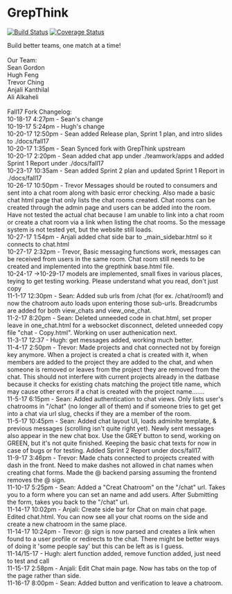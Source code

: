 GrepThink
========

[![Build Status](https://travis-ci.org/grepthink/grepthink.svg?branch=master)](https://travis-ci.org/grepthink/grepthink)
[![Coverage Status](https://coveralls.io/repos/github/grepthink/grepthink/badge.svg?branch=production)](https://coveralls.io/github/grepthink/grepthink?branch=production)

Build better teams, one match at a time!<br /><br />
Our Team:<br />
Sean Gordon<br />
Hugh Feng<br />
Trevor Ching<br />
Anjali Kanthilal<br />
Ali Alkaheli<br />
<br />
Fall17 Fork Changelog:<br />
10-18-17 4:27pm - Sean's change<br />
10-19-17 5:24pm - Hugh's change<br />
10-20-17 12:50pm - Sean added Release plan, Sprint 1 plan, and intro slides to ./docs/fall17<br />
10-20-17 1:35pm - Sean Synced fork with GrepThink upstream<br />
10-20-17 2:20pm - Sean added chat app under ./teamwork/apps and added Sprint 1 Report under ./docs/fall17<br />
10-23-17 10:35am - Sean added Sprint 2 plan and updated Sprint 1 Report in ./docs/fall17<br />
10-26-17 10:50pm - Trevor Messages should be routed to consumers and sent into a chat room along with basic error checking. Also made a basic chat html page
that only lists the chat rooms created. Chat rooms can be created through the admin page and users can be added into the room. Have not tested the actual chat
because I am unable to link into a chat room or create a chat room via a link when listing the chat rooms. So the message system is not tested yet, but the website
still loads.<br />
10-27-17 1:54pm - Anjali added chat side bar to _main_sidebar.html so it connects to chat.html<br />
10-27-17 2:32pm - Trevor, Basic messaging functions work, messages can be received from users in the same room.
Chat room still needs to be created and implemented into the grepthink base.html file.<br />
10-24-17 ->10-29-17 models are implemented, small fixes in various places, teying to get testing working. Please understand what you read, don't just copy<br />
11-1-17 12:30pm - Sean: Added sub urls from /chat (for ex. /chat/room1) and now the chatroom auto loads upon entering those sub-urls. Breadcrumbs are added for both view_chats and view_one_chat.<br />
11-2-17 8:20pm - Sean: Deleted unneeded code in chat.html, set proper leave in one_chat.html for a websocket disconnect, deleted unneeded copy file "chat - Copy.html". Working on user authenication next.<br />
11-3-17 12:37 - Hugh: get messages added, working much better.<br />
11-4-17 2:50pm - Trevor: Made projects and chat connected not by foreign key anymore. When a project is created a chat is created with it, when members are added to the project they are added to the
chat, and when someone is removed or leaves from the project they are removed from the chat. This should not interfere with current projects already in the datbase because it checks
for existing chats matching the project title name, which may cause other errors if a chat is created with the project name.......<br />
11-5-17 6:15pm - Sean: Added authentication to chat views. Only lists user's chatrooms in "/chat" (no longer all of them) and if someone tries to get get into a chat via url slug, checks if they are a member of the room.<br />
11-5-17 10:45pm - Sean: Added chat layout UI, loads adminlte template, & previous messages (scrolling isn't quite right yet). Newly sent messages also appear in the new chat box. Use the GREY button to send, working on GREEN, but it's not quite finished. Keeping the basic chat texts for now in case of bugs or for testing. Added Sprint 2 Report under docs/fall17.<br />
11-9-17 3:46pm - Trevor: Made chats connected to projects created with dash in the front. Need to make dashes not allowed in chat names when creating chat forms. Made the @ backend parsing assuming the frontend removes the @ sign. <br />
11-10-17 5:25pm - Sean: Added a "Creat Chatroom" on the "/chat" url. Takes you to a form where you can set an name and add users. After Submitting the form, takes you back to the "/chat" url.<br />
11-14-17 10:02pm - Anjali: Create side bar for Chat on main chat page. Edited chat.html. You can now see all your chat rooms on the side and create a new chatroom in the same place. <br />
11-14-17 10:24pm - Trevor: @ sign is now parsed and creates a link when found to a user profile or redirects to the chat. There might be better ways of doing it 'some people say' but this can be left as is I guess.<br />
11-14/15-17 - Hugh: alert function added, remove function added, just need to test and call<br />
11-15-17 2:58pm - Anjali: Edit Chat main page. Now has tabs on the top of the page rather than side.<br />
11-16-17 8:00pm - Sean: Added button and verification to leave a chatroom.<br />
